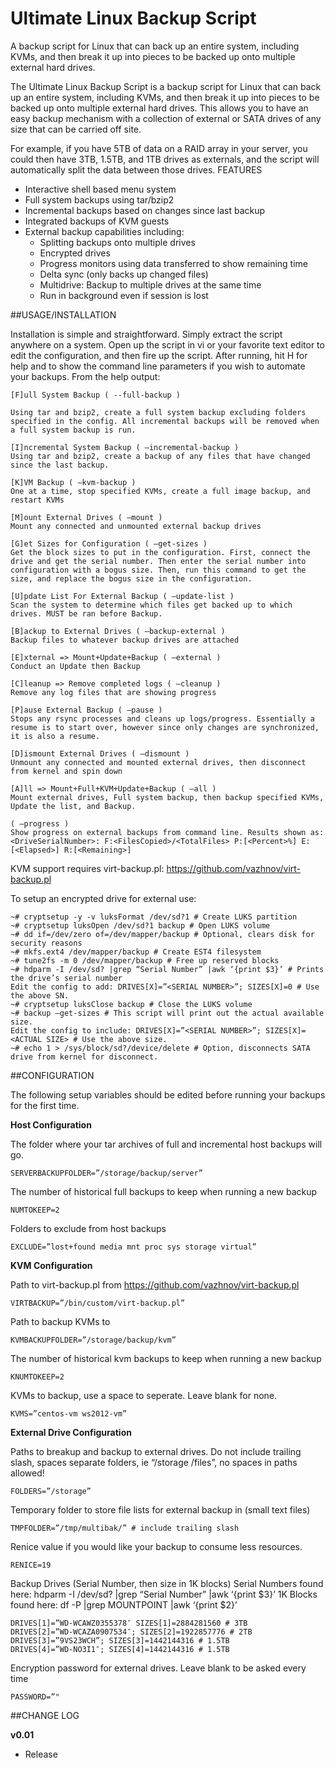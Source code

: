 # Ultimate Linux Backup Script
A backup script for Linux that can back up an entire system, including KVMs, and then break it up into pieces to be backed up onto multiple external hard drives.

The Ultimate Linux Backup Script is a backup script for Linux that can back up an entire system, including KVMs, and then break it up into pieces to be backed up onto multiple external hard drives. This allows you to have an easy backup mechanism with a collection of external or SATA drives of any size that can be carried off site.

For example, if you have 5TB of data on a RAID array in your server, you could then have 3TB, 1.5TB, and 1TB drives as externals, and the script will automatically split the data between those drives.
FEATURES

- Interactive shell based menu system
- Full system backups using tar/bzip2
- Incremental backups based on changes since last backup
- Integrated backups of KVM guests
- External backup capabilities including:
    - Splitting backups onto multiple drives
    - Encrypted drives
    - Progress monitors using data transferred to show remaining time
    - Delta sync (only backs up changed files)
    - Multidrive: Backup to multiple drives at the same time
    - Run in background even if session is lost

##USAGE/INSTALLATION

Installation is simple and straightforward.  Simply extract the script anywhere on a system. Open up the script in vi or your favorite text editor to edit the configuration, and then fire up the script. After running, hit H for help and to show the command line parameters if you wish to automate your backups. From the help output:
```
[F]ull System Backup ( --full-backup )

Using tar and bzip2, create a full system backup excluding folders specified in the config. All incremental backups will be removed when a full system backup is run.

[I]ncremental System Backup ( –incremental-backup )
Using tar and bzip2, create a backup of any files that have changed since the last backup.

[K]VM Backup ( –kvm-backup )
One at a time, stop specified KVMs, create a full image backup, and restart KVMs

[M]ount External Drives ( –mount )
Mount any connected and unmounted external backup drives

[G]et Sizes for Configuration ( –get-sizes )
Get the block sizes to put in the configuration. First, connect the drive and get the serial number. Then enter the serial number into configuration with a bogus size. Then, run this command to get the size, and replace the bogus size in the configuration.

[U]pdate List For External Backup ( –update-list )
Scan the system to determine which files get backed up to which drives. MUST be ran before Backup.

[B]ackup to External Drives ( –backup-external )
Backup files to whatever backup drives are attached

[E]xternal => Mount+Update+Backup ( –external )
Conduct an Update then Backup

[C]leanup => Remove completed logs ( –cleanup )
Remove any log files that are showing progress

[P]ause External Backup ( –pause )
Stops any rsync processes and cleans up logs/progress. Essentially a resume is to start over, however since only changes are synchronized, it is also a resume.

[D]ismount External Drives ( –dismount )
Unmount any connected and mounted external drives, then disconnect from kernel and spin down

[A]ll => Mount+Full+KVM+Update+Backup ( –all )
Mount external drives, Full system backup, then backup specified KVMs, Update the list, and Backup.

( –progress )
Show progress on external backups from command line. Results shown as:
<DriveSerialNumber>: F:<FilesCopied>/<TotalFiles> P:[<Percent>%] E:[<Elapsed>] R:[<Remaining>]
```
KVM support requires virt-backup.pl: https://github.com/vazhnov/virt-backup.pl

To setup an encrypted drive for external use:

    ~# cryptsetup -y -v luksFormat /dev/sd?1 # Create LUKS partition
    ~# cryptsetup luksOpen /dev/sd?1 backup # Open LUKS volume
    ~# dd if=/dev/zero of=/dev/mapper/backup # Optional, clears disk for security reasons
    ~# mkfs.ext4 /dev/mapper/backup # Create EST4 filesystem
    ~# tune2fs -m 0 /dev/mapper/backup # Free up reserved blocks
    ~# hdparm -I /dev/sd? |grep “Serial Number” |awk ‘{print $3}’ # Prints the drive’s serial number
    Edit the config to add: DRIVES[X]=”<SERIAL NUMBER>”; SIZES[X]=0 # Use the above SN.
    ~# cryptsetup luksClose backup # Close the LUKS volume
    ~# backup –get-sizes # This script will print out the actual available size.
    Edit the config to include: DRIVES[X]=”<SERIAL NUMBER>”; SIZES[X]=<ACTUAL SIZE> # Use the above size.
    ~# echo 1 > /sys/block/sd?/device/delete # Option, disconnects SATA drive from kernel for disconnect.

##CONFIGURATION

The following setup variables should be edited before running your backups for the first time.

**Host Configuration**

The folder where your tar archives of full and incremental host backups will go.
```
SERVERBACKUPFOLDER=”/storage/backup/server”
```

The number of historical full backups to keep when running a new backup
```
NUMTOKEEP=2
```

Folders to exclude from host backups
```
EXCLUDE=”lost+found media mnt proc sys storage virtual”
```

**KVM Configuration**

Path to virt-backup.pl from https://github.com/vazhnov/virt-backup.pl
```
VIRTBACKUP=”/bin/custom/virt-backup.pl”
```

Path to backup KVMs to
```
KVMBACKUPFOLDER=”/storage/backup/kvm”
```

The number of historical kvm backups to keep when running a new backup
```
KNUMTOKEEP=2
```

KVMs to backup, use a space to seperate. Leave blank for none.
```
KVMS=”centos-vm ws2012-vm”
```

**External Drive Configuration**

Paths to breakup and backup to external drives. Do not include trailing slash, spaces separate folders, ie “/storage /files”, no spaces in paths allowed!
```
FOLDERS=”/storage”
```

Temporary folder to store file lists for external backup in (small text files)
```
TMPFOLDER=”/tmp/multibak/” # include trailing slash
```

Renice value if you would like your backup to consume less resources.
```
RENICE=19
```

Backup Drives (Serial Number, then size in 1K blocks)
Serial Numbers found here: hdparm -I /dev/sd? |grep “Serial Number” |awk ‘{print $3}’
1K Blocks found here: df -P |grep MOUNTPOINT |awk ‘{print $2}’
```
DRIVES[1]=”WD-WCAWZ0355378″ SIZES[1]=2884281560 # 3TB
DRIVES[2]=”WD-WCAZA0907534″; SIZES[2]=1922857776 # 2TB
DRIVES[3]=”9VS23WCH”; SIZES[3]=1442144316 # 1.5TB
DRIVES[4]=”WD-NO3I1″; SIZES[4]=1442144316 # 1.5TB
```

Encryption password for external drives. Leave blank to be asked every time
```
PASSWORD=”"
```

##CHANGE LOG

**v0.01**

- Release
